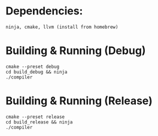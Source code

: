 # Dependencies:
    ninja, cmake, llvm (install from homebrew)

# Building & Running (Debug)
    cmake --preset debug
    cd build_debug && ninja
    ./compiler

# Building & Running (Release)
    cmake --preset release
    cd build_release && ninja
    ./compiler